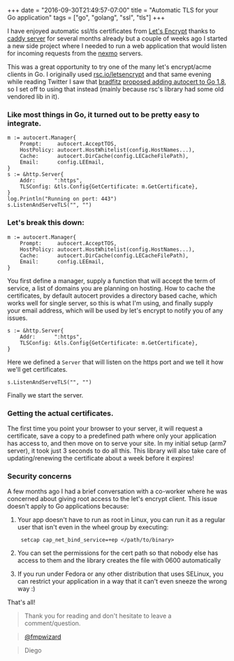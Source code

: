 +++
date = "2016-09-30T21:49:57-07:00"
title = "Automatic TLS for your Go application"
tags = ["go", "golang", "ssl", "tls"]
+++

I have enjoyed automatic ssl/tls certificates from [Let's Encrypt](https://letsencrypt.org/) thanks to [caddy server](https://caddyserver.com/) for several months already but a couple of weeks ago I started a new side project where I needed to run a web application that would listen for incoming requests from the [nexmo](https://www.nexmo.com/) servers.

This was a great opportunity to try one of the many let's encrypt/acme clients in Go. I originally used [rsc.io/letsencrypt](https://godoc.org/rsc.io/letsencrypt) and that same evening while reading Twitter I saw that [bradfitz](https://github.com/bradfitz) [proposed adding autocert to Go 1.8](https://github.com/golang/go/issues/17053), so I set off to using that instead (mainly because rsc's library had some old vendored lib in it).

### Like most things in Go, it turned out to be pretty easy to integrate.

	m := autocert.Manager{
		Prompt:     autocert.AcceptTOS,
		HostPolicy: autocert.HostWhitelist(config.HostNames...),
		Cache:      autocert.DirCache(config.LECacheFilePath),
		Email:      config.LEEmail,
	}
	s := &http.Server{
		Addr:      ":https",
		TLSConfig: &tls.Config{GetCertificate: m.GetCertificate},
	}
	log.Println("Running on port: 443")
	s.ListenAndServeTLS("", "")


### Let's break this down:

	m := autocert.Manager{
		Prompt:     autocert.AcceptTOS,
		HostPolicy: autocert.HostWhitelist(config.HostNames...),
		Cache:      autocert.DirCache(config.LECacheFilePath),
		Email:      config.LEEmail,
	}

You first define a manager, supply a function that will accept the term of service, a list of domains you are planning on hosting. How to cache the certificates, by default autocert provides a directory based cache, which works well for single server, so this is what I'm using, and finally supply your email address, which will be used by let's encrypt to notify you of any issues.

	s := &http.Server{
		Addr:      ":https",
		TLSConfig: &tls.Config{GetCertificate: m.GetCertificate},
	}

Here we defined a `Server` that will listen on the https port and we tell it how we'll get certificates.

	s.ListenAndServeTLS("", "")

Finally we start the server.

### Getting the actual certificates.

The first time you point your browser to your server, it will request a certificate, save a copy to a predefined path where only your application has access to, and then move on to serve your site. In my initial setup (arm7 server), it took just 3 seconds to do all this.
This library will also take care of updating/renewing the certificate about a week before it expires!

### Security concerns

A few months ago I had a brief conversation with a co-worker where he was concerned about giving root access to the let's encrypt client. This issue doesn't apply to Go applications because:

1. Your app doesn't have to run as root in Linux, you can run it as a regular user that isn't even in the wheel group by executing:

		setcap cap_net_bind_service=+ep </path/to/binary>

2. You can set the permissions for the cert path so that nobody else has access to them and the library creates the file with 0600 automatically
3. If you run under Fedora or any other distribution that uses SELinux, you can restrict your application in a way that it can't even sneeze the wrong way :)

That's all!

>Thank you for reading and don't hesitate to leave a comment/question.

>[@fmpwizard](https://twitter.com/fmpwizard)

>Diego
